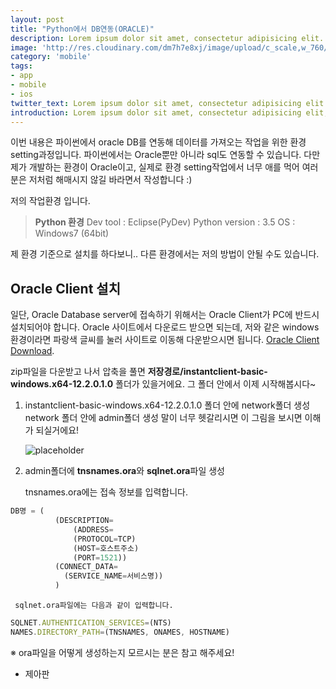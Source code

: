 ```yaml
---
layout: post
title: "Python에서 DB연동(ORACLE)"
description: Lorem ipsum dolor sit amet, consectetur adipisicing elit.
image: 'http://res.cloudinary.com/dm7h7e8xj/image/upload/c_scale,w_760/v1504807658/barney-stinson_eqt7kc.jpg'
category: 'mobile'
tags:
- app
- mobile
- ios
twitter_text: Lorem ipsum dolor sit amet, consectetur adipisicing elit.
introduction: Lorem ipsum dolor sit amet, consectetur adipisicing elit, sed do eiusmod tempor incididunt ut labore et dolore magna aliqua.
---
```


이번 내용은 파이썬에서 oracle DB를 연동해 데이터를 가져오는 작업을 위한 환경 setting과정입니다.
파이썬에서는 Oracle뿐만 아니라 sql도 연동할 수 있습니다. 
다만 제가 개발하는 환경이 Oracle이고, 실제로 환경 setting작업에서 너무 애를 먹어
여러분은 저처럼 해매시지 않길 바라면서 작성합니다 :)

저의 작업환경 입니다.
> **Python 환경**
> Dev tool : Eclipse(PyDev)
> Python version : 3.5
> OS : Windows7 (64bit)

제 환경 기준으로 설치를 하다보니.. 다른 환경에서는 저의 방법이 안될 수도 있습니다. 

## Oracle Client 설치

일단, Oracle Database server에 접속하기 위해서는 Oracle Client가 PC에 반드시 설치되어야 합니다. Oracle 사이트에서 다운로드 받으면 되는데, 저와 같은 windows환경이라면 파랑색 글씨를 눌러 사이트로 이동해 다운받으시면 됩니다. 
[Oracle Client Download](http://www.oracle.com/technetwork/topics/winx64soft-089540.html).

zip파일을 다운받고 나서 압축을 풀면 **저장경로/instantclient-basic-windows.x64-12.2.0.1.0** 폴더가 있을거에요. 그 폴더 안에서 이제 시작해봅시다~

1. instantclient-basic-windows.x64-12.2.0.1.0 폴더 안에 network폴더 생성
   network 폴더 안에 admin폴더 생성
   말이 너무 헷갈리시면 이 그림을 보시면 이해가 되실거에요!
   
   ![placeholder](https://rlaskfo.github.io/images/oracle_path/200x200)

2. admin폴더에 <strong>tnsnames.ora</strong>와 <strong>sqlnet.ora</strong>파일 생성

	 tnsnames.ora에는 접속 정보를 입력합니다.
```js
DB명 = (
          (DESCRIPTION=
              (ADDRESS=
              (PROTOCOL=TCP)
              (HOST=호스트주소)
              (PORT=1521))
          (CONNECT_DATA=
            (SERVICE_NAME=서비스명))
          )
```

     sqlnet.ora파일에는 다음과 같이 입력합니다.
     
```js
SQLNET.AUTHENTICATION_SERVICES=(NTS)
NAMES.DIRECTORY_PATH=(TNSNAMES, ONAMES, HOSTNAME)
```
※ ora파일을 어떻게 생성하는지 모르시는 분은 참고 해주세요!
  - 제아판 

